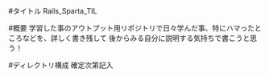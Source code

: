#タイトル
Rails_Sparta_TIL

#概要
学習した事のアウトプット用リポジトリで日々学んだ事、特にハマったところなどを、詳しく書き残して
後からみる自分に説明する気持ちで書こうと思う！

#ディレクトリ構成
確定次第記入
